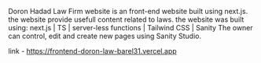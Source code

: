 Doron Hadad Law Firm website is an front-end website built using next.js. the website provide usefull content related to laws. the website was built using:
next.js | TS | server-less functions | Tailwind CSS | Sanity
The owner can control, edit and create new pages using Sanity Studio.

link - https://frontend-doron-law-barel31.vercel.app
